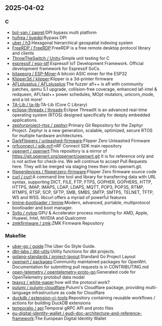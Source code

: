 ## 2025-04-02

### C

* [bol-van / zapret](https://github.com/bol-van/zapret):DPI bypass multi platform
* [hufrea / byedpi](https://github.com/hufrea/byedpi):Bypass DPI
* [uber / h3](https://github.com/uber/h3):Hexagonal hierarchical geospatial indexing system
* [FreeRDP / FreeRDP](https://github.com/FreeRDP/FreeRDP):FreeRDP is a free remote desktop protocol library and clients
* [ThrowTheSwitch / Unity](https://github.com/ThrowTheSwitch/Unity):Simple unit testing for C
* [espressif / esp-idf](https://github.com/espressif/esp-idf):Espressif IoT Development Framework. Official development framework for Espressif SoCs.
* [bitaxeorg / ESP-Miner](https://github.com/bitaxeorg/ESP-Miner):A bitcoin ASIC miner for the ESP32
* [Klipper3d / klipper](https://github.com/Klipper3d/klipper):Klipper is a 3d-printer firmware
* [AFLplusplus / AFLplusplus](https://github.com/AFLplusplus/AFLplusplus):The fuzzer afl++ is afl with community patches, qemu 5.1 upgrade, collision-free coverage, enhanced laf-intel & redqueen, AFLfast++ power schedules, MOpt mutators, unicorn_mode, and a lot more!
* [TA-Lib / ta-lib](https://github.com/TA-Lib/ta-lib):TA-Lib (Core C Library)
* [eclipse-threadx / threadx](https://github.com/eclipse-threadx/threadx):Eclipse ThreadX is an advanced real-time operating system (RTOS) designed specifically for deeply embedded applications.
* [zephyrproject-rtos / zephyr](https://github.com/zephyrproject-rtos/zephyr):Primary Git Repository for the Zephyr Project. Zephyr is a new generation, scalable, optimized, secure RTOS for multiple hardware architectures.
* [DarkFlippers / unleashed-firmware](https://github.com/DarkFlippers/unleashed-firmware):Flipper Zero Unleashed Firmware
* [nrfconnect / sdk-nrf](https://github.com/nrfconnect/sdk-nrf):nRF Connect SDK main repository
* [openwrt / openwrt](https://github.com/openwrt/openwrt):This repository is a mirror of https://git.openwrt.org/openwrt/openwrt.git It is for reference only and is not active for check-ins. We will continue to accept Pull Requests here. They will be merged via staging trees then into openwrt.git.
* [flipperdevices / flipperzero-firmware](https://github.com/flipperdevices/flipperzero-firmware):Flipper Zero firmware source code
* [curl / curl](https://github.com/curl/curl):A command line tool and library for transferring data with URL syntax, supporting DICT, FILE, FTP, FTPS, GOPHER, GOPHERS, HTTP, HTTPS, IMAP, IMAPS, LDAP, LDAPS, MQTT, POP3, POP3S, RTMP, RTMPS, RTSP, SCP, SFTP, SMB, SMBS, SMTP, SMTPS, TELNET, TFTP, WS and WSS. libcurl offers a myriad of powerful features
* [limine-bootloader / limine](https://github.com/limine-bootloader/limine):Modern, advanced, portable, multiprotocol bootloader and boot manager.
* [Syllo / nvtop](https://github.com/Syllo/nvtop):GPU & Accelerator process monitoring for AMD, Apple, Huawei, Intel, NVIDIA and Qualcomm
* [zmkfirmware / zmk](https://github.com/zmkfirmware/zmk):ZMK Firmware Repository

### Makefile

* [uber-go / guide](https://github.com/uber-go/guide):The Uber Go Style Guide.
* [dbt-labs / dbt-utils](https://github.com/dbt-labs/dbt-utils):Utility functions for dbt projects.
* [golang-standards / project-layout](https://github.com/golang-standards/project-layout):Standard Go Project Layout
* [openwrt / packages](https://github.com/openwrt/packages):Community maintained packages for OpenWrt. Documentation for submitting pull requests is in CONTRIBUTING.md
* [open-telemetry / opentelemetry-proto-go](https://github.com/open-telemetry/opentelemetry-proto-go):Generated code for OpenTelemetry protobuf data model
* [teaxyz / white-paper](https://github.com/teaxyz/white-paper):how will the protocol work?
* [pulumi / pulumi-cloudflare](https://github.com/pulumi/pulumi-cloudflare):Pulumi's Cloudflare package, providing multi-language infrastructure as code for Cloudflare
* [duckdb / extension-ci-tools](https://github.com/duckdb/extension-ci-tools):Repository containing reusable workflows / actions for building DuckDB extensions
* [temporalio / api](https://github.com/temporalio/api):Temporal gRPC API and proto files
* [eu-digital-identity-wallet / eudi-doc-architecture-and-reference-framework](https://github.com/eu-digital-identity-wallet/eudi-doc-architecture-and-reference-framework):The European Digital Identity Wallet

